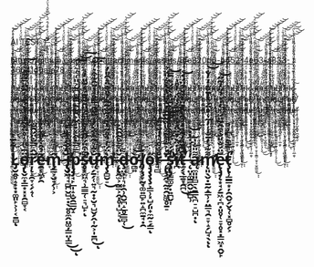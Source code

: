 AI TEST
1̶̨̢̛͇̭̥̲̗̥̤̠̰̲͚̮̙̟͚̪͔̰̮͇̹͚̥̩̝̳̦̥̺̜̥̲̰͇̮̭̯̟̟͕͚̥̪͈̰̿̔̈́̓̌̽́̂̈́̀̀̿̌̑́̔̈́̆̓̏̈̓̍̄̋̇̃̍̈͛̀̆̊̒̄̂̇͛̍̽̈́͛̅͗̒̓͘͘̕̕̚͝ͅ



https://github.com/user-attachments/assets/8fe820d0-b452-4e63-a833-36641d0afa78

r̷̡̡̡̛̟͕̼̘̮̤̠͖̫̪͈̼͎̘͔̩̤̱̹̱̞͎̼͇̹̮̥͎̫̠͇̰̼̄̔̈́̀́̉̽̈́̏̀͗̀̋̒͗̄̓̀͐̈͛̈̓̂͗̒̓̕͘͘͜͝ͅͅa̷͖̺̻͇̻͗̾̀̊̈́͜ͅB̸̡̨̧̧̧̼̹̺͉̦͓̮̟̖̥̲̞̻̼̹̈́̆̎̃̊̂͒̋̋̊̑̏̇̄́̋̍̅͂͊̓̊̀̏̏̌̈́̓͗̀̑̕̚͘͜͝͝͝ŗ̸̢̢͓̬͖̟̘̪͖̻̲̫̱̜̠̙̠͐̒̓͂̄̋̀͛͊͗̑̏̌̌̊̀̓͂͗̅̍̎̓̐̾̑̉̄͗̚͘͘̕͜͜͝ì̶̡̠̬̱̰̫͎̙̗̖̦͚̥̟̰̠̼̤͇̝̈̍̇̆͗͂̌͐̇̍̔͗͛̏͑͛̾͒͑̀͐̉̿̿͗̀͘͜͝͝͠͝͠ͅn̵̨̧̡̧̡̡͔̻͔͚̼͖͙̰͚̼̬͇̱̟̦̻̭̠̩͉̗͉̈͒̊̽͊̽͌̀́̈́͜͜͝c̴̢̝̮̲̖̳͎̲͔̗̦̪̜̔̈́͆͗͑̓͊̌̔̌͒̓̄̈́̎̌̒̀͗͌̎̏̍͐̀̀̈͘͠͝a̵̡̢̢̛̹͍̣̲͓͙̫̦̠̤̣̩̠͖̣͍̪̯̦̦̠̻̼̬̬̞̘̼̘͛̃̐͐͋̑́̈́̐͂̌̈̀̀̓̍̄̽̏̉̓̂́̈́̑̑͂̀̉̒́̇̈́͝͝͝ͅd̵͍̗̱̖̺͚̩͇̰̹͎͖͇̦̝̥͉͎͓̀̓͂̂͜ͅȩ̴̨̢̤͔̩̘̹̜̹̠͔̰̮̭̗̻̯̱̫͕̘̜̤̲̯̞̉̓̒̎̔̿̑̓͐̾̕͠ï̷̧̢̘̳̘̥̙̺͓͇̟̪͉͍̘̬̕r̷̡̡̡̛̟͕̼̘̮̤̠͖̫̪͈̼͎̘͔̩̤̱̹̱̞͎̼͇̹̮̥͎̫̠͇̰̼̄̔̈́̀́̉̽̈́̏̀͗̀̋̒͗̄̓̀͐̈͛̈̓̂͗̒̓̕͘͘͜͝ͅͅa̷͖̺̻͇̻͗̾̀̊̈́͜ͅB̸̡̨̧̧̧̼̹̺͉̦͓̮̟̖̥̲̞̻̼̹̈́̆̎̃̊̂͒̋̋̊̑̏̇̄́̋̍̅͂͊̓̊̀̏̏̌̈́̓͗̀̑̕̚͘͜͝͝͝ŗ̸̢̢͓̬͖̟̘̪͖̻̲̫̱̜̠̙̠͐̒̓͂̄̋̀͛͊͗̑̏̌̌̊̀̓͂͗̅̍̎̓̐̾̑̉̄͗̚͘͘̕͜͜͝ì̶̡̠̬̱̰̫͎̙̗̖̦͚̥̟̰̠̼̤͇̝̈̍̇̆͗͂̌͐̇̍̔͗͛̏͑͛̾͒͑̀͐̉̿̿͗̀͘͜͝͝͠͝͠ͅn̵̨̧̡̧̡̡͔̻͔͚̼͖͙̰͚̼̬͇̱̟̦̻̭̠̩͉̗͉̈͒̊̽͊̽͌̀́̈́͜͜͝c̴̢̝̮̲̖̳͎̲͔̗̦̪̜̔̈́͆͗͑̓͊̌̔̌͒̓̄̈́̎̌̒̀͗͌̎̏̍͐̀̀̈͘͠͝a̵̡̢̢̛̹͍̣̲͓͙̫̦̠̤̣̩̠͖̣͍̪̯̦̦̠̻̼̬̬̞̘̼̘͛̃̐͐͋̑́̈́̐͂̌̈̀̀̓̍̄̽̏̉̓̂́̈́̑̑͂̀̉̒́̇̈́͝͝͝ͅd̵͍̗̱̖̺͚̩͇̰̹͎͖͇̦̝̥͉͎͓̀̓͂̂͜ͅȩ̴̨̢̤͔̩̘̹̜̹̠͔̰̮̭̗̻̯̱̫͕̘̜̤̲̯̞̉̓̒̎̔̿̑̓͐̾̕͠ï̷̧̢̘̳̘̥̙̺͓͇̟̪͉͍̘̬̕r̷̡̡̡̛̟͕̼̘̮̤̠͖̫̪͈̼͎̘͔̩̤̱̹̱̞͎̼͇̹̮̥͎̫̠͇̰̼̄̔̈́̀́̉̽̈́̏̀͗̀̋̒͗̄̓̀͐̈͛̈̓̂͗̒̓̕͘͘͜͝ͅͅa̷͖̺̻͇̻͗̾̀̊̈́͜ͅB̸̡̨̧̧̧̼̹̺͉̦͓̮̟̖̥̲̞̻̼̹̈́̆̎̃̊̂͒̋̋̊̑̏̇̄́̋̍̅͂͊̓̊̀̏̏̌̈́̓͗̀̑̕̚͘͜͝͝͝ŗ̸̢̢͓̬͖̟̘̪͖̻̲̫̱̜̠̙̠͐̒̓͂̄̋̀͛͊͗̑̏̌̌̊̀̓͂͗̅̍̎̓̐̾̑̉̄͗̚͘͘̕͜͜͝ì̶̡̠̬̱̰̫͎̙̗̖̦͚̥̟̰̠̼̤͇̝̈̍̇̆͗͂̌͐̇̍̔͗͛̏͑͛̾͒͑̀͐̉̿̿͗̀͘͜͝͝͠͝͠ͅn̵̨̧̡̧̡̡͔̻͔͚̼͖͙̰͚̼̬͇̱̟̦̻̭̠̩͉̗͉̈͒̊̽͊̽͌̀́̈́͜͜͝c̴̢̝̮̲̖̳͎̲͔̗̦̪̜̔̈́͆͗͑̓͊̌̔̌͒̓̄̈́̎̌̒̀͗͌̎̏̍͐̀̀̈͘͠͝a̵̡̢̢̛̹͍̣̲͓͙̫̦̠̤̣̩̠͖̣͍̪̯̦̦̠̻̼̬̬̞̘̼̘͛̃̐͐͋̑́̈́̐͂̌̈̀̀̓̍̄̽̏̉̓̂́̈́̑̑͂̀̉̒́̇̈́͝͝͝ͅd̵͍̗̱̖̺͚̩͇̰̹͎͖͇̦̝̥͉͎͓̀̓͂̂͜ͅȩ̴̨̢̤͔̩̘̹̜̹̠͔̰̮̭̗̻̯̱̫͕̘̜̤̲̯̞̉̓̒̎̔̿̑̓͐̾̕͠ï̷̧̢̘̳̘̥̙̺͓͇̟̪͉͍̘̬̕r̷̡̡̡̛̟͕̼̘̮̤̠͖̫̪͈̼͎̘͔̩̤̱̹̱̞͎̼͇̹̮̥͎̫̠͇̰̼̄̔̈́̀́̉̽̈́̏̀͗̀̋̒͗̄̓̀͐̈͛̈̓̂͗̒̓̕͘͘͜͝ͅͅa̷͖̺̻͇̻͗̾̀̊̈́͜ͅB̸̡̨̧̧̧̼̹̺͉̦͓̮̟̖̥̲̞̻̼̹̈́̆̎̃̊̂͒̋̋̊̑̏̇̄́̋̍̅͂͊̓̊̀̏̏̌̈́̓͗̀̑̕̚͘͜͝͝͝ŗ̸̢̢͓̬͖̟̘̪͖̻̲̫̱̜̠̙̠͐̒̓͂̄̋̀͛͊͗̑̏̌̌̊̀̓͂͗̅̍̎̓̐̾̑̉̄͗̚͘͘̕͜͜͝ì̶̡̠̬̱̰̫͎̙̗̖̦͚̥̟̰̠̼̤͇̝̈̍̇̆͗͂̌͐̇̍̔͗͛̏͑͛̾͒͑̀͐̉̿̿͗̀͘͜͝͝͠͝͠ͅn̵̨̧̡̧̡̡͔̻͔͚̼͖͙̰͚̼̬͇̱̟̦̻̭̠̩͉̗͉̈͒̊̽͊̽͌̀́̈́͜͜͝c̴̢̝̮̲̖̳͎̲͔̗̦̪̜̔̈́͆͗͑̓͊̌̔̌͒̓̄̈́̎̌̒̀͗͌̎̏̍͐̀̀̈͘͠͝a̵̡̢̢̛̹͍̣̲͓͙̫̦̠̤̣̩̠͖̣͍̪̯̦̦̠̻̼̬̬̞̘̼̘͛̃̐͐͋̑́̈́̐͂̌̈̀̀̓̍̄̽̏̉̓̂́̈́̑̑͂̀̉̒́̇̈́͝͝͝ͅd̵͍̗̱̖̺͚̩͇̰̹͎͖͇̦̝̥͉͎͓̀̓͂̂͜ͅȩ̴̨̢̤͔̩̘̹̜̹̠͔̰̮̭̗̻̯̱̫͕̘̜̤̲̯̞̉̓̒̎̔̿̑̓͐̾̕͠ï̷̧̢̘̳̘̥̙̺͓͇̟̪͉͍̘̬̕r̷̡̡̡̛̟͕̼̘̮̤̠͖̫̪͈̼͎̘͔̩̤̱̹̱̞͎̼͇̹̮̥͎̫̠͇̰̼̄̔̈́̀́̉̽̈́̏̀͗̀̋̒͗̄̓̀͐̈͛̈̓̂͗̒̓̕͘͘͜͝ͅͅa̷͖̺̻͇̻͗̾̀̊̈́͜ͅB̸̡̨̧̧̧̼̹̺͉̦͓̮̟̖̥̲̞̻̼̹̈́̆̎̃̊̂͒̋̋̊̑̏̇̄́̋̍̅͂͊̓̊̀̏̏̌̈́̓͗̀̑̕̚͘͜͝͝͝ŗ̸̢̢͓̬͖̟̘̪͖̻̲̫̱̜̠̙̠͐̒̓͂̄̋̀͛͊͗̑̏̌̌̊̀̓͂͗̅̍̎̓̐̾̑̉̄͗̚͘͘̕͜͜͝ì̶̡̠̬̱̰̫͎̙̗̖̦͚̥̟̰̠̼̤͇̝̈̍̇̆͗͂̌͐̇̍̔͗͛̏͑͛̾͒͑̀͐̉̿̿͗̀͘͜͝͝͠͝͠ͅn̵̨̧̡̧̡̡͔̻͔͚̼͖͙̰͚̼̬͇̱̟̦̻̭̠̩͉̗͉̈͒̊̽͊̽͌̀́̈́͜͜͝c̴̢̝̮̲̖̳͎̲͔̗̦̪̜̔̈́͆͗͑̓͊̌̔̌͒̓̄̈́̎̌̒̀͗͌̎̏̍͐̀̀̈͘͠͝a̵̡̢̢̛̹͍̣̲͓͙̫̦̠̤̣̩̠͖̣͍̪̯̦̦̠̻̼̬̬̞̘̼̘͛̃̐͐͋̑́̈́̐͂̌̈̀̀̓̍̄̽̏̉̓̂́̈́̑̑͂̀̉̒́̇̈́͝͝͝ͅd̵͍̗̱̖̺͚̩͇̰̹͎͖͇̦̝̥͉͎͓̀̓͂̂͜ͅȩ̴̨̢̤͔̩̘̹̜̹̠͔̰̮̭̗̻̯̱̫͕̘̜̤̲̯̞̉̓̒̎̔̿̑̓͐̾̕͠ï̷̧̢̘̳̘̥̙̺͓͇̟̪͉͍̘̬̕r̷̡̡̡̛̟͕̼̘̮̤̠͖̫̪͈̼͎̘͔̩̤̱̹̱̞͎̼͇̹̮̥͎̫̠͇̰̼̄̔̈́̀́̉̽̈́̏̀͗̀̋̒͗̄̓̀͐̈͛̈̓̂͗̒̓̕͘͘͜͝ͅͅa̷͖̺̻͇̻͗̾̀̊̈́͜ͅB̸̡̨̧̧̧̼̹̺͉̦͓̮̟̖̥̲̞̻̼̹̈́̆̎̃̊̂͒̋̋̊̑̏̇̄́̋̍̅͂͊̓̊̀̏̏̌̈́̓͗̀̑̕̚͘͜͝͝͝ŗ̸̢̢͓̬͖̟̘̪͖̻̲̫̱̜̠̙̠͐̒̓͂̄̋̀͛͊͗̑̏̌̌̊̀̓͂͗̅̍̎̓̐̾̑̉̄͗̚͘͘̕͜͜͝ì̶̡̠̬̱̰̫͎̙̗̖̦͚̥̟̰̠̼̤͇̝̈̍̇̆͗͂̌͐̇̍̔͗͛̏͑͛̾͒͑̀͐̉̿̿͗̀͘͜͝͝͠͝͠ͅn̵̨̧̡̧̡̡͔̻͔͚̼͖͙̰͚̼̬͇̱̟̦̻̭̠̩͉̗͉̈͒̊̽͊̽͌̀́̈́͜͜͝c̴̢̝̮̲̖̳͎̲͔̗̦̪̜̔̈́͆͗͑̓͊̌̔̌͒̓̄̈́̎̌̒̀͗͌̎̏̍͐̀̀̈͘͠͝a̵̡̢̢̛̹͍̣̲͓͙̫̦̠̤̣̩̠͖̣͍̪̯̦̦̠̻̼̬̬̞̘̼̘͛̃̐͐͋̑́̈́̐͂̌̈̀̀̓̍̄̽̏̉̓̂́̈́̑̑͂̀̉̒́̇̈́͝͝͝ͅd̵͍̗̱̖̺͚̩͇̰̹͎͖͇̦̝̥͉͎͓̀̓͂̂͜ͅȩ̴̨̢̤͔̩̘̹̜̹̠͔̰̮̭̗̻̯̱̫͕̘̜̤̲̯̞̉̓̒̎̔̿̑̓͐̾̕͠ï̷̧̢̘̳̘̥̙̺͓͇̟̪͉͍̘̬̕r̷̡̡̡̛̟͕̼̘̮̤̠͖̫̪͈̼͎̘͔̩̤̱̹̱̞͎̼͇̹̮̥͎̫̠͇̰̼̄̔̈́̀́̉̽̈́̏̀͗̀̋̒͗̄̓̀͐̈͛̈̓̂͗̒̓̕͘͘͜͝ͅͅa̷͖̺̻͇̻͗̾̀̊̈́͜ͅB̸̡̨̧̧̧̼̹̺͉̦͓̮̟̖̥̲̞̻̼̹̈́̆̎̃̊̂͒̋̋̊̑̏̇̄́̋̍̅͂͊̓̊̀̏̏̌̈́̓͗̀̑̕̚͘͜͝͝͝ŗ̸̢̢͓̬͖̟̘̪͖̻̲̫̱̜̠̙̠͐̒̓͂̄̋̀͛͊͗̑̏̌̌̊̀̓͂͗̅̍̎̓̐̾̑̉̄͗̚͘͘̕͜͜͝ì̶̡̠̬̱̰̫͎̙̗̖̦͚̥̟̰̠̼̤͇̝̈̍̇̆͗͂̌͐̇̍̔͗͛̏͑͛̾͒͑̀͐̉̿̿͗̀͘͜͝͝͠͝͠ͅn̵̨̧̡̧̡̡͔̻͔͚̼͖͙̰͚̼̬͇̱̟̦̻̭̠̩͉̗͉̈͒̊̽͊̽͌̀́̈́͜͜͝c̴̢̝̮̲̖̳͎̲͔̗̦̪̜̔̈́͆͗͑̓͊̌̔̌͒̓̄̈́̎̌̒̀͗͌̎̏̍͐̀̀̈͘͠͝a̵̡̢̢̛̹͍̣̲͓͙̫̦̠̤̣̩̠͖̣͍̪̯̦̦̠̻̼̬̬̞̘̼̘͛̃̐͐͋̑́̈́̐͂̌̈̀̀̓̍̄̽̏̉̓̂́̈́̑̑͂̀̉̒́̇̈́͝͝͝ͅd̵͍̗̱̖̺͚̩͇̰̹͎͖͇̦̝̥͉͎͓̀̓͂̂͜ͅȩ̴̨̢̤͔̩̘̹̜̹̠͔̰̮̭̗̻̯̱̫͕̘̜̤̲̯̞̉̓̒̎̔̿̑̓͐̾̕͠ï̷̧̢̘̳̘̥̙̺͓͇̟̪͉͍̘̬̕r̷̡̡̡̛̟͕̼̘̮̤̠͖̫̪͈̼͎̘͔̩̤̱̹̱̞͎̼͇̹̮̥͎̫̠͇̰̼̄̔̈́̀́̉̽̈́̏̀͗̀̋̒͗̄̓̀͐̈͛̈̓̂͗̒̓̕͘͘͜͝ͅͅa̷͖̺̻͇̻͗̾̀̊̈́͜ͅB̸̡̨̧̧̧̼̹̺͉̦͓̮̟̖̥̲̞̻̼̹̈́̆̎̃̊̂͒̋̋̊̑̏̇̄́̋̍̅͂͊̓̊̀̏̏̌̈́̓͗̀̑̕̚͘͜͝͝͝ŗ̸̢̢͓̬͖̟̘̪͖̻̲̫̱̜̠̙̠͐̒̓͂̄̋̀͛͊͗̑̏̌̌̊̀̓͂͗̅̍̎̓̐̾̑̉̄͗̚͘͘̕͜͜͝ì̶̡̠̬̱̰̫͎̙̗̖̦͚̥̟̰̠̼̤͇̝̈̍̇̆͗͂̌͐̇̍̔͗͛̏͑͛̾͒͑̀͐̉̿̿͗̀͘͜͝͝͠͝͠ͅn̵̨̧̡̧̡̡͔̻͔͚̼͖͙̰͚̼̬͇̱̟̦̻̭̠̩͉̗͉̈͒̊̽͊̽͌̀́̈́͜͜͝c̴̢̝̮̲̖̳͎̲͔̗̦̪̜̔̈́͆͗͑̓͊̌̔̌͒̓̄̈́̎̌̒̀͗͌̎̏̍͐̀̀̈͘͠͝a̵̡̢̢̛̹͍̣̲͓͙̫̦̠̤̣̩̠͖̣͍̪̯̦̦̠̻̼̬̬̞̘̼̘͛̃̐͐͋̑́̈́̐͂̌̈̀̀̓̍̄̽̏̉̓̂́̈́̑̑͂̀̉̒́̇̈́͝͝͝ͅd̵͍̗̱̖̺͚̩͇̰̹͎͖͇̦̝̥͉͎͓̀̓͂̂͜ͅȩ̴̨̢̤͔̩̘̹̜̹̠͔̰̮̭̗̻̯̱̫͕̘̜̤̲̯̞̉̓̒̎̔̿̑̓͐̾̕͠ï̷̧̢̘̳̘̥̙̺͓͇̟̪͉͍̘̬̕r̷̡̡̡̛̟͕̼̘̮̤̠͖̫̪͈̼͎̘͔̩̤̱̹̱̞͎̼͇̹̮̥͎̫̠͇̰̼̄̔̈́̀́̉̽̈́̏̀͗̀̋̒͗̄̓̀͐̈͛̈̓̂͗̒̓̕͘͘͜͝ͅͅa̷͖̺̻͇̻͗̾̀̊̈́͜ͅB̸̡̨̧̧̧̼̹̺͉̦͓̮̟̖̥̲̞̻̼̹̈́̆̎̃̊̂͒̋̋̊̑̏̇̄́̋̍̅͂͊̓̊̀̏̏̌̈́̓͗̀̑̕̚͘͜͝͝͝ŗ̸̢̢͓̬͖̟̘̪͖̻̲̫̱̜̠̙̠͐̒̓͂̄̋̀͛͊͗̑̏̌̌̊̀̓͂͗̅̍̎̓̐̾̑̉̄͗̚͘͘̕͜͜͝ì̶̡̠̬̱̰̫͎̙̗̖̦͚̥̟̰̠̼̤͇̝̈̍̇̆͗͂̌͐̇̍̔͗͛̏͑͛̾͒͑̀͐̉̿̿͗̀͘͜͝͝͠͝͠ͅn̵̨̧̡̧̡̡͔̻͔͚̼͖͙̰͚̼̬͇̱̟̦̻̭̠̩͉̗͉̈͒̊̽͊̽͌̀́̈́͜͜͝c̴̢̝̮̲̖̳͎̲͔̗̦̪̜̔̈́͆͗͑̓͊̌̔̌͒̓̄̈́̎̌̒̀͗͌̎̏̍͐̀̀̈͘͠͝a̵̡̢̢̛̹͍̣̲͓͙̫̦̠̤̣̩̠͖̣͍̪̯̦̦̠̻̼̬̬̞̘̼̘͛̃̐͐͋̑́̈́̐͂̌̈̀̀̓̍̄̽̏̉̓̂́̈́̑̑͂̀̉̒́̇̈́͝͝͝ͅd̵͍̗̱̖̺͚̩͇̰̹͎͖͇̦̝̥͉͎͓̀̓͂̂͜ͅȩ̴̨̢̤͔̩̘̹̜̹̠͔̰̮̭̗̻̯̱̫͕̘̜̤̲̯̞̉̓̒̎̔̿̑̓͐̾̕͠ï̷̧̢̘̳̘̥̙̺͓͇̟̪͉͍̘̬̕r̷̡̡̡̛̟͕̼̘̮̤̠͖̫̪͈̼͎̘͔̩̤̱̹̱̞͎̼͇̹̮̥͎̫̠͇̰̼̄̔̈́̀́̉̽̈́̏̀͗̀̋̒͗̄̓̀͐̈͛̈̓̂͗̒̓̕͘͘͜͝ͅͅa̷͖̺̻͇̻͗̾̀̊̈́͜ͅB̸̡̨̧̧̧̼̹̺͉̦͓̮̟̖̥̲̞̻̼̹̈́̆̎̃̊̂͒̋̋̊̑̏̇̄́̋̍̅͂͊̓̊̀̏̏̌̈́̓͗̀̑̕̚͘͜͝͝͝ŗ̸̢̢͓̬͖̟̘̪͖̻̲̫̱̜̠̙̠͐̒̓͂̄̋̀͛͊͗̑̏̌̌̊̀̓͂͗̅̍̎̓̐̾̑̉̄͗̚͘͘̕͜͜͝ì̶̡̠̬̱̰̫͎̙̗̖̦͚̥̟̰̠̼̤͇̝̈̍̇̆͗͂̌͐̇̍̔͗͛̏͑͛̾͒͑̀͐̉̿̿͗̀͘͜͝͝͠͝͠ͅn̵̨̧̡̧̡̡͔̻͔͚̼͖͙̰͚̼̬͇̱̟̦̻̭̠̩͉̗͉̈͒̊̽͊̽͌̀́̈́͜͜͝c̴̢̝̮̲̖̳͎̲͔̗̦̪̜̔̈́͆͗͑̓͊̌̔̌͒̓̄̈́̎̌̒̀͗͌̎̏̍͐̀̀̈͘͠͝a̵̡̢̢̛̹͍̣̲͓͙̫̦̠̤̣̩̠͖̣͍̪̯̦̦̠̻̼̬̬̞̘̼̘͛̃̐͐͋̑́̈́̐͂̌̈̀̀̓̍̄̽̏̉̓̂́̈́̑̑͂̀̉̒́̇̈́͝͝͝ͅd̵͍̗̱̖̺͚̩͇̰̹͎͖͇̦̝̥͉͎͓̀̓͂̂͜ͅȩ̴̨̢̤͔̩̘̹̜̹̠͔̰̮̭̗̻̯̱̫͕̘̜̤̲̯̞̉̓̒̎̔̿̑̓͐̾̕͠ï̷̧̢̘̳̘̥̙̺͓͇̟̪͉͍̘̬̕r̷̡̡̡̛̟͕̼̘̮̤̠͖̫̪͈̼͎̘͔̩̤̱̹̱̞͎̼͇̹̮̥͎̫̠͇̰̼̄̔̈́̀́̉̽̈́̏̀͗̀̋̒͗̄̓̀͐̈͛̈̓̂͗̒̓̕͘͘͜͝ͅͅa̷͖̺̻͇̻͗̾̀̊̈́͜ͅB̸̡̨̧̧̧̼̹̺͉̦͓̮̟̖̥̲̞̻̼̹̈́̆̎̃̊̂͒̋̋̊̑̏̇̄́̋̍̅͂͊̓̊̀̏̏̌̈́̓͗̀̑̕̚͘͜͝͝͝ŗ̸̢̢͓̬͖̟̘̪͖̻̲̫̱̜̠̙̠͐̒̓͂̄̋̀͛͊͗̑̏̌̌̊̀̓͂͗̅̍̎̓̐̾̑̉̄͗̚͘͘̕͜͜͝ì̶̡̠̬̱̰̫͎̙̗̖̦͚̥̟̰̠̼̤͇̝̈̍̇̆͗͂̌͐̇̍̔͗͛̏͑͛̾͒͑̀͐̉̿̿͗̀͘͜͝͝͠͝͠ͅn̵̨̧̡̧̡̡͔̻͔͚̼͖͙̰͚̼̬͇̱̟̦̻̭̠̩͉̗͉̈͒̊̽͊̽͌̀́̈́͜͜͝c̴̢̝̮̲̖̳͎̲͔̗̦̪̜̔̈́͆͗͑̓͊̌̔̌͒̓̄̈́̎̌̒̀͗͌̎̏̍͐̀̀̈͘͠͝a̵̡̢̢̛̹͍̣̲͓͙̫̦̠̤̣̩̠͖̣͍̪̯̦̦̠̻̼̬̬̞̘̼̘͛̃̐͐͋̑́̈́̐͂̌̈̀̀̓̍̄̽̏̉̓̂́̈́̑̑͂̀̉̒́̇̈́͝͝͝ͅd̵͍̗̱̖̺͚̩͇̰̹͎͖͇̦̝̥͉͎͓̀̓͂̂͜ͅȩ̴̨̢̤͔̩̘̹̜̹̠͔̰̮̭̗̻̯̱̫͕̘̜̤̲̯̞̉̓̒̎̔̿̑̓͐̾̕͠ï̷̧̢̘̳̘̥̙̺͓͇̟̪͉͍̘̬̕r̷̡̡̡̛̟͕̼̘̮̤̠͖̫̪͈̼͎̘͔̩̤̱̹̱̞͎̼͇̹̮̥͎̫̠͇̰̼̄̔̈́̀́̉̽̈́̏̀͗̀̋̒͗̄̓̀͐̈͛̈̓̂͗̒̓̕͘͘͜͝ͅͅa̷͖̺̻͇̻͗̾̀̊̈́͜ͅB̸̡̨̧̧̧̼̹̺͉̦͓̮̟̖̥̲̞̻̼̹̈́̆̎̃̊̂͒̋̋̊̑̏̇̄́̋̍̅͂͊̓̊̀̏̏̌̈́̓͗̀̑̕̚͘͜͝͝͝ŗ̸̢̢͓̬͖̟̘̪͖̻̲̫̱̜̠̙̠͐̒̓͂̄̋̀͛͊͗̑̏̌̌̊̀̓͂͗̅̍̎̓̐̾̑̉̄͗̚͘͘̕͜͜͝ì̶̡̠̬̱̰̫͎̙̗̖̦͚̥̟̰̠̼̤͇̝̈̍̇̆͗͂̌͐̇̍̔͗͛̏͑͛̾͒͑̀͐̉̿̿͗̀͘͜͝͝͠͝͠ͅn̵̨̧̡̧̡̡͔̻͔͚̼͖͙̰͚̼̬͇̱̟̦̻̭̠̩͉̗͉̈͒̊̽͊̽͌̀́̈́͜͜͝c̴̢̝̮̲̖̳͎̲͔̗̦̪̜̔̈́͆͗͑̓͊̌̔̌͒̓̄̈́̎̌̒̀͗͌̎̏̍͐̀̀̈͘͠͝a̵̡̢̢̛̹͍̣̲͓͙̫̦̠̤̣̩̠͖̣͍̪̯̦̦̠̻̼̬̬̞̘̼̘͛̃̐͐͋̑́̈́̐͂̌̈̀̀̓̍̄̽̏̉̓̂́̈́̑̑͂̀̉̒́̇̈́͝͝͝ͅd̵͍̗̱̖̺͚̩͇̰̹͎͖͇̦̝̥͉͎͓̀̓͂̂͜ͅȩ̴̨̢̤͔̩̘̹̜̹̠͔̰̮̭̗̻̯̱̫͕̘̜̤̲̯̞̉̓̒̎̔̿̑̓͐̾̕͠ï̷̧̢̘̳̘̥̙̺͓͇̟̪͉͍̘̬̕r̷̡̡̡̛̟͕̼̘̮̤̠͖̫̪͈̼͎̘͔̩̤̱̹̱̞͎̼͇̹̮̥͎̫̠͇̰̼̄̔̈́̀́̉̽̈́̏̀͗̀̋̒͗̄̓̀͐̈͛̈̓̂͗̒̓̕͘͘͜͝ͅͅa̷͖̺̻͇̻͗̾̀̊̈́͜ͅB̸̡̨̧̧̧̼̹̺͉̦͓̮̟̖̥̲̞̻̼̹̈́̆̎̃̊̂͒̋̋̊̑̏̇̄́̋̍̅͂͊̓̊̀̏̏̌̈́̓͗̀̑̕̚͘͜͝͝͝ŗ̸̢̢͓̬͖̟̘̪͖̻̲̫̱̜̠̙̠͐̒̓͂̄̋̀͛͊͗̑̏̌̌̊̀̓͂͗̅̍̎̓̐̾̑̉̄͗̚͘͘̕͜͜͝ì̶̡̠̬̱̰̫͎̙̗̖̦͚̥̟̰̠̼̤͇̝̈̍̇̆͗͂̌͐̇̍̔͗͛̏͑͛̾͒͑̀͐̉̿̿͗̀͘͜͝͝͠͝͠ͅn̵̨̧̡̧̡̡͔̻͔͚̼͖͙̰͚̼̬͇̱̟̦̻̭̠̩͉̗͉̈͒̊̽͊̽͌̀́̈́͜͜͝c̴̢̝̮̲̖̳͎̲͔̗̦̪̜̔̈́͆͗͑̓͊̌̔̌͒̓̄̈́̎̌̒̀͗͌̎̏̍͐̀̀̈͘͠͝a̵̡̢̢̛̹͍̣̲͓͙̫̦̠̤̣̩̠͖̣͍̪̯̦̦̠̻̼̬̬̞̘̼̘͛̃̐͐͋̑́̈́̐͂̌̈̀̀̓̍̄̽̏̉̓̂́̈́̑̑͂̀̉̒́̇̈́͝͝͝ͅd̵͍̗̱̖̺͚̩͇̰̹͎͖͇̦̝̥͉͎͓̀̓͂̂͜ͅȩ̴̨̢̤͔̩̘̹̜̹̠͔̰̮̭̗̻̯̱̫͕̘̜̤̲̯̞̉̓̒̎̔̿̑̓͐̾̕͠ï̷̧̢̘̳̘̥̙̺͓͇̟̪͉͍̘̬̕r̷̡̡̡̛̟͕̼̘̮̤̠͖̫̪͈̼͎̘͔̩̤̱̹̱̞͎̼͇̹̮̥͎̫̠͇̰̼̄̔̈́̀́̉̽̈́̏̀͗̀̋̒͗̄̓̀͐̈͛̈̓̂͗̒̓̕͘͘͜͝ͅͅa̷͖̺̻͇̻͗̾̀̊̈́͜ͅB̸̡̨̧̧̧̼̹̺͉̦͓̮̟̖̥̲̞̻̼̹̈́̆̎̃̊̂͒̋̋̊̑̏̇̄́̋̍̅͂͊̓̊̀̏̏̌̈́̓͗̀̑̕̚͘͜͝͝͝ŗ̸̢̢͓̬͖̟̘̪͖̻̲̫̱̜̠̙̠͐̒̓͂̄̋̀͛͊͗̑̏̌̌̊̀̓͂͗̅̍̎̓̐̾̑̉̄͗̚͘͘̕͜͜͝ì̶̡̠̬̱̰̫͎̙̗̖̦͚̥̟̰̠̼̤͇̝̈̍̇̆͗͂̌͐̇̍̔͗͛̏͑͛̾͒͑̀͐̉̿̿͗̀͘͜͝͝͠͝͠ͅn̵̨̧̡̧̡̡͔̻͔͚̼͖͙̰͚̼̬͇̱̟̦̻̭̠̩͉̗͉̈͒̊̽͊̽͌̀́̈́͜͜͝c̴̢̝̮̲̖̳͎̲͔̗̦̪̜̔̈́͆͗͑̓͊̌̔̌͒̓̄̈́̎̌̒̀͗͌̎̏̍͐̀̀̈͘͠͝a̵̡̢̢̛̹͍̣̲͓͙̫̦̠̤̣̩̠͖̣͍̪̯̦̦̠̻̼̬̬̞̘̼̘͛̃̐͐͋̑́̈́̐͂̌̈̀̀̓̍̄̽̏̉̓̂́̈́̑̑͂̀̉̒́̇̈́͝͝͝ͅd̵͍̗̱̖̺͚̩͇̰̹͎͖͇̦̝̥͉͎͓̀̓͂̂͜ͅȩ̴̨̢̤͔̩̘̹̜̹̠͔̰̮̭̗̻̯̱̫͕̘̜̤̲̯̞̉̓̒̎̔̿̑̓͐̾̕͠ï̷̧̢̘̳̘̥̙̺͓͇̟̪͉͍̘̬̕r̷̡̡̡̛̟͕̼̘̮̤̠͖̫̪͈̼͎̘͔̩̤̱̹̱̞͎̼͇̹̮̥͎̫̠͇̰̼̄̔̈́̀́̉̽̈́̏̀͗̀̋̒͗̄̓̀͐̈͛̈̓̂͗̒̓̕͘͘͜͝ͅͅa̷͖̺̻͇̻͗̾̀̊̈́͜ͅB̸̡̨̧̧̧̼̹̺͉̦͓̮̟̖̥̲̞̻̼̹̈́̆̎̃̊̂͒̋̋̊̑̏̇̄́̋̍̅͂͊̓̊̀̏̏̌̈́̓͗̀̑̕̚͘͜͝͝͝ŗ̸̢̢͓̬͖̟̘̪͖̻̲̫̱̜̠̙̠͐̒̓͂̄̋̀͛͊͗̑̏̌̌̊̀̓͂͗̅̍̎̓̐̾̑̉̄͗̚͘͘̕͜͜͝ì̶̡̠̬̱̰̫͎̙̗̖̦͚̥̟̰̠̼̤͇̝̈̍̇̆͗͂̌͐̇̍̔͗͛̏͑͛̾͒͑̀͐̉̿̿͗̀͘͜͝͝͠͝͠ͅn̵̨̧̡̧̡̡͔̻͔͚̼͖͙̰͚̼̬͇̱̟̦̻̭̠̩͉̗͉̈͒̊̽͊̽͌̀́̈́͜͜͝c̴̢̝̮̲̖̳͎̲͔̗̦̪̜̔̈́͆͗͑̓͊̌̔̌͒̓̄̈́̎̌̒̀͗͌̎̏̍͐̀̀̈͘͠͝a̵̡̢̢̛̹͍̣̲͓͙̫̦̠̤̣̩̠͖̣͍̪̯̦̦̠̻̼̬̬̞̘̼̘͛̃̐͐͋̑́̈́̐͂̌̈̀̀̓̍̄̽̏̉̓̂́̈́̑̑͂̀̉̒́̇̈́͝͝͝ͅd̵͍̗̱̖̺͚̩͇̰̹͎͖͇̦̝̥͉͎͓̀̓͂̂͜ͅȩ̴̨̢̤͔̩̘̹̜̹̠͔̰̮̭̗̻̯̱̫͕̘̜̤̲̯̞̉̓̒̎̔̿̑̓͐̾̕͠ï̷̧̢̘̳̘̥̙̺͓͇̟̪͉͍̘̬̕r̷̡̡̡̛̟͕̼̘̮̤̠͖̫̪͈̼͎̘͔̩̤̱̹̱̞͎̼͇̹̮̥͎̫̠͇̰̼̄̔̈́̀́̉̽̈́̏̀͗̀̋̒͗̄̓̀͐̈͛̈̓̂͗̒̓̕͘͘͜͝ͅͅa̷͖̺̻͇̻͗̾̀̊̈́͜ͅB̸̡̨̧̧̧̼̹̺͉̦͓̮̟̖̥̲̞̻̼̹̈́̆̎̃̊̂͒̋̋̊̑̏̇̄́̋̍̅͂͊̓̊̀̏̏̌̈́̓͗̀̑̕̚͘͜͝͝͝ŗ̸̢̢͓̬͖̟̘̪͖̻̲̫̱̜̠̙̠͐̒̓͂̄̋̀͛͊͗̑̏̌̌̊̀̓͂͗̅̍̎̓̐̾̑̉̄͗̚͘͘̕͜͜͝ì̶̡̠̬̱̰̫͎̙̗̖̦͚̥̟̰̠̼̤͇̝̈̍̇̆͗͂̌͐̇̍̔͗͛̏͑͛̾͒͑̀͐̉̿̿͗̀͘͜͝͝͠͝͠ͅn̵̨̧̡̧̡̡͔̻͔͚̼͖͙̰͚̼̬͇̱̟̦̻̭̠̩͉̗͉̈͒̊̽͊̽͌̀́̈́͜͜͝c̴̢̝̮̲̖̳͎̲͔̗̦̪̜̔̈́͆͗͑̓͊̌̔̌͒̓̄̈́̎̌̒̀͗͌̎̏̍͐̀̀̈͘͠͝a̵̡̢̢̛̹͍̣̲͓͙̫̦̠̤̣̩̠͖̣͍̪̯̦̦̠̻̼̬̬̞̘̼̘͛̃̐͐͋̑́̈́̐͂̌̈̀̀̓̍̄̽̏̉̓̂́̈́̑̑͂̀̉̒́̇̈́͝͝͝ͅd̵͍̗̱̖̺͚̩͇̰̹͎͖͇̦̝̥͉͎͓̀̓͂̂͜ͅȩ̴̨̢̤͔̩̘̹̜̹̠͔̰̮̭̗̻̯̱̫͕̘̜̤̲̯̞̉̓̒̎̔̿̑̓͐̾̕͠ï̷̧̢̘̳̘̥̙̺͓͇̟̪͉͍̘̬̕r̷̡̡̡̛̟͕̼̘̮̤̠͖̫̪͈̼͎̘͔̩̤̱̹̱̞͎̼͇̹̮̥͎̫̠͇̰̼̄̔̈́̀́̉̽̈́̏̀͗̀̋̒͗̄̓̀͐̈͛̈̓̂͗̒̓̕͘͘͜͝ͅͅa̷͖̺̻͇̻͗̾̀̊̈́͜ͅB̸̡̨̧̧̧̼̹̺͉̦͓̮̟̖̥̲̞̻̼̹̈́̆̎̃̊̂͒̋̋̊̑̏̇̄́̋̍̅͂͊̓̊̀̏̏̌̈́̓͗̀̑̕̚͘͜͝͝͝ŗ̸̢̢͓̬͖̟̘̪͖̻̲̫̱̜̠̙̠͐̒̓͂̄̋̀͛͊͗̑̏̌̌̊̀̓͂͗̅̍̎̓̐̾̑̉̄͗̚͘͘̕͜͜͝ì̶̡̠̬̱̰̫͎̙̗̖̦͚̥̟̰̠̼̤͇̝̈̍̇̆͗͂̌͐̇̍̔͗͛̏͑͛̾͒͑̀͐̉̿̿͗̀͘͜͝͝͠͝͠ͅn̵̨̧̡̧̡̡͔̻͔͚̼͖͙̰͚̼̬͇̱̟̦̻̭̠̩͉̗͉̈͒̊̽͊̽͌̀́̈́͜͜͝c̴̢̝̮̲̖̳͎̲͔̗̦̪̜̔̈́͆͗͑̓͊̌̔̌͒̓̄̈́̎̌̒̀͗͌̎̏̍͐̀̀̈͘͠͝a̵̡̢̢̛̹͍̣̲͓͙̫̦̠̤̣̩̠͖̣͍̪̯̦̦̠̻̼̬̬̞̘̼̘͛̃̐͐͋̑́̈́̐͂̌̈̀̀̓̍̄̽̏̉̓̂́̈́̑̑͂̀̉̒́̇̈́͝͝͝ͅd̵͍̗̱̖̺͚̩͇̰̹͎͖͇̦̝̥͉͎͓̀̓͂̂͜ͅȩ̴̨̢̤͔̩̘̹̜̹̠͔̰̮̭̗̻̯̱̫͕̘̜̤̲̯̞̉̓̒̎̔̿̑̓͐̾̕͠ï̷̧̢̘̳̘̥̙̺͓͇̟̪͉͍̘̬̕r̷̡̡̡̛̟͕̼̘̮̤̠͖̫̪͈̼͎̘͔̩̤̱̹̱̞͎̼͇̹̮̥͎̫̠͇̰̼̄̔̈́̀́̉̽̈́̏̀͗̀̋̒͗̄̓̀͐̈͛̈̓̂͗̒̓̕͘͘͜͝ͅͅa̷͖̺̻͇̻͗̾̀̊̈́͜ͅB̸̡̨̧̧̧̼̹̺͉̦͓̮̟̖̥̲̞̻̼̹̈́̆̎̃̊̂͒̋̋̊̑̏̇̄́̋̍̅͂͊̓̊̀̏̏̌̈́̓͗̀̑̕̚͘͜͝͝͝ŗ̸̢̢͓̬͖̟̘̪͖̻̲̫̱̜̠̙̠͐̒̓͂̄̋̀͛͊͗̑̏̌̌̊̀̓͂͗̅̍̎̓̐̾̑̉̄͗̚͘͘̕͜͜͝ì̶̡̠̬̱̰̫͎̙̗̖̦͚̥̟̰̠̼̤͇̝̈̍̇̆͗͂̌͐̇̍̔͗͛̏͑͛̾͒͑̀͐̉̿̿͗̀͘͜͝͝͠͝͠ͅn̵̨̧̡̧̡̡͔̻͔͚̼͖͙̰͚̼̬͇̱̟̦̻̭̠̩͉̗͉̈͒̊̽͊̽͌̀́̈́͜͜͝c̴̢̝̮̲̖̳͎̲͔̗̦̪̜̔̈́͆͗͑̓͊̌̔̌͒̓̄̈́̎̌̒̀͗͌̎̏̍͐̀̀̈͘͠͝a̵̡̢̢̛̹͍̣̲͓͙̫̦̠̤̣̩̠͖̣͍̪̯̦̦̠̻̼̬̬̞̘̼̘͛̃̐͐͋̑́̈́̐͂̌̈̀̀̓̍̄̽̏̉̓̂́̈́̑̑͂̀̉̒́̇̈́͝͝͝ͅd̵͍̗̱̖̺͚̩͇̰̹͎͖͇̦̝̥͉͎͓̀̓͂̂͜ͅȩ̴̨̢̤͔̩̘̹̜̹̠͔̰̮̭̗̻̯̱̫͕̘̜̤̲̯̞̉̓̒̎̔̿̑̓͐̾̕͠ï̷̧̢̘̳̘̥̙̺͓͇̟̪͉͍̘̬̕r̷̡̡̡̛̟͕̼̘̮̤̠͖̫̪͈̼͎̘͔̩̤̱̹̱̞͎̼͇̹̮̥͎̫̠͇̰̼̄̔̈́̀́̉̽̈́̏̀͗̀̋̒͗̄̓̀͐̈͛̈̓̂͗̒̓̕͘͘͜͝ͅͅa̷͖̺̻͇̻͗̾̀̊̈́͜ͅB̸̡̨̧̧̧̼̹̺͉̦͓̮̟̖̥̲̞̻̼̹̈́̆̎̃̊̂͒̋̋̊̑̏̇̄́̋̍̅͂͊̓̊̀̏̏̌̈́̓͗̀̑̕̚͘͜͝͝͝ŗ̸̢̢͓̬͖̟̘̪͖̻̲̫̱̜̠̙̠͐̒̓͂̄̋̀͛͊͗̑̏̌̌̊̀̓͂͗̅̍̎̓̐̾̑̉̄͗̚͘͘̕͜͜͝ì̶̡̠̬̱̰̫͎̙̗̖̦͚̥̟̰̠̼̤͇̝̈̍̇̆͗͂̌͐̇̍̔͗͛̏͑͛̾͒͑̀͐̉̿̿͗̀͘͜͝͝͠͝͠ͅn̵̨̧̡̧̡̡͔̻͔͚̼͖͙̰͚̼̬͇̱̟̦̻̭̠̩͉̗͉̈͒̊̽͊̽͌̀́̈́͜͜͝c̴̢̝̮̲̖̳͎̲͔̗̦̪̜̔̈́͆͗͑̓͊̌̔̌͒̓̄̈́̎̌̒̀͗͌̎̏̍͐̀̀̈͘͠͝a̵̡̢̢̛̹͍̣̲͓͙̫̦̠̤̣̩̠͖̣͍̪̯̦̦̠̻̼̬̬̞̘̼̘͛̃̐͐͋̑́̈́̐͂̌̈̀̀̓̍̄̽̏̉̓̂́̈́̑̑͂̀̉̒́̇̈́͝͝͝ͅd̵͍̗̱̖̺͚̩͇̰̹͎͖͇̦̝̥͉͎͓̀̓͂̂͜ͅȩ̴̨̢̤͔̩̘̹̜̹̠͔̰̮̭̗̻̯̱̫͕̘̜̤̲̯̞̉̓̒̎̔̿̑̓͐̾̕͠ï̷̧̢̘̳̘̥̙̺͓͇̟̪͉͍̘̬̕r̷̡̡̡̛̟͕̼̘̮̤̠͖̫̪͈̼͎̘͔̩̤̱̹̱̞͎̼͇̹̮̥͎̫̠͇̰̼̄̔̈́̀́̉̽̈́̏̀͗̀̋̒͗̄̓̀͐̈͛̈̓̂͗̒̓̕͘͘͜͝ͅͅa̷͖̺̻͇̻͗̾̀̊̈́͜ͅB̸̡̨̧̧̧̼̹̺͉̦͓̮̟̖̥̲̞̻̼̹̈́̆̎̃̊̂͒̋̋̊̑̏̇̄́̋̍̅͂͊̓̊̀̏̏̌̈́̓͗̀̑̕̚͘͜͝͝͝ŗ̸̢̢͓̬͖̟̘̪͖̻̲̫̱̜̠̙̠͐̒̓͂̄̋̀͛͊͗̑̏̌̌̊̀̓͂͗̅̍̎̓̐̾̑̉̄͗̚͘͘̕͜͜͝ì̶̡̠̬̱̰̫͎̙̗̖̦͚̥̟̰̠̼̤͇̝̈̍̇̆͗͂̌͐̇̍̔͗͛̏͑͛̾͒͑̀͐̉̿̿͗̀͘͜͝͝͠͝͠ͅn̵̨̧̡̧̡̡͔̻͔͚̼͖͙̰͚̼̬͇̱̟̦̻̭̠̩͉̗͉̈͒̊̽͊̽͌̀́̈́͜͜͝c̴̢̝̮̲̖̳͎̲͔̗̦̪̜̔̈́͆͗͑̓͊̌̔̌͒̓̄̈́̎̌̒̀͗͌̎̏̍͐̀̀̈͘͠͝a̵̡̢̢̛̹͍̣̲͓͙̫̦̠̤̣̩̠͖̣͍̪̯̦̦̠̻̼̬̬̞̘̼̘͛̃̐͐͋̑́̈́̐͂̌̈̀̀̓̍̄̽̏̉̓̂́̈́̑̑͂̀̉̒́̇̈́͝͝͝ͅd̵͍̗̱̖̺͚̩͇̰̹͎͖͇̦̝̥͉͎͓̀̓͂̂͜ͅȩ̴̨̢̤͔̩̘̹̜̹̠͔̰̮̭̗̻̯̱̫͕̘̜̤̲̯̞̉̓̒̎̔̿̑̓͐̾̕͠ï̷̧̢̘̳̘̥̙̺͓͇̟̪͉͍̘̬̕r̷̡̡̡̛̟͕̼̘̮̤̠͖̫̪͈̼͎̘͔̩̤̱̹̱̞͎̼͇̹̮̥͎̫̠͇̰̼̄̔̈́̀́̉̽̈́̏̀͗̀̋̒͗̄̓̀͐̈͛̈̓̂͗̒̓̕͘͘͜͝ͅͅa̷͖̺̻͇̻͗̾̀̊̈́͜ͅB̸̡̨̧̧̧̼̹̺͉̦͓̮̟̖̥̲̞̻̼̹̈́̆̎̃̊̂͒̋̋̊̑̏̇̄́̋̍̅͂͊̓̊̀̏̏̌̈́̓͗̀̑̕̚͘͜͝͝͝ŗ̸̢̢͓̬͖̟̘̪͖̻̲̫̱̜̠̙̠͐̒̓͂̄̋̀͛͊͗̑̏̌̌̊̀̓͂͗̅̍̎̓̐̾̑̉̄͗̚͘͘̕͜͜͝ì̶̡̠̬̱̰̫͎̙̗̖̦͚̥̟̰̠̼̤͇̝̈̍̇̆͗͂̌͐̇̍̔͗͛̏͑͛̾͒͑̀͐̉̿̿͗̀͘͜͝͝͠͝͠ͅn̵̨̧̡̧̡̡͔̻͔͚̼͖͙̰͚̼̬͇̱̟̦̻̭̠̩͉̗͉̈͒̊̽͊̽͌̀́̈́͜͜͝c̴̢̝̮̲̖̳͎̲͔̗̦̪̜̔̈́͆͗͑̓͊̌̔̌͒̓̄̈́̎̌̒̀͗͌̎̏̍͐̀̀̈͘͠͝a̵̡̢̢̛̹͍̣̲͓͙̫̦̠̤̣̩̠͖̣͍̪̯̦̦̠̻̼̬̬̞̘̼̘͛̃̐͐͋̑́̈́̐͂̌̈̀̀̓̍̄̽̏̉̓̂́̈́̑̑͂̀̉̒́̇̈́͝͝͝ͅd̵͍̗̱̖̺͚̩͇̰̹͎͖͇̦̝̥͉͎͓̀̓͂̂͜ͅȩ̴̨̢̤͔̩̘̹̜̹̠͔̰̮̭̗̻̯̱̫͕̘̜̤̲̯̞̉̓̒̎̔̿̑̓͐̾̕͠ï̷̧̢̘̳̘̥̙̺͓͇̟̪͉͍̘̬̕r̷̡̡̡̛̟͕̼̘̮̤̠͖̫̪͈̼͎̘͔̩̤̱̹̱̞͎̼͇̹̮̥͎̫̠͇̰̼̄̔̈́̀́̉̽̈́̏̀͗̀̋̒͗̄̓̀͐̈͛̈̓̂͗̒̓̕͘͘͜͝ͅͅa̷͖̺̻͇̻͗̾̀̊̈́͜ͅB̸̡̨̧̧̧̼̹̺͉̦͓̮̟̖̥̲̞̻̼̹̈́̆̎̃̊̂͒̋̋̊̑̏̇̄́̋̍̅͂͊̓̊̀̏̏̌̈́̓͗̀̑̕̚͘͜͝͝͝ŗ̸̢̢͓̬͖̟̘̪͖̻̲̫̱̜̠̙̠͐̒̓͂̄̋̀͛͊͗̑̏̌̌̊̀̓͂͗̅̍̎̓̐̾̑̉̄͗̚͘͘̕͜͜͝ì̶̡̠̬̱̰̫͎̙̗̖̦͚̥̟̰̠̼̤͇̝̈̍̇̆͗͂̌͐̇̍̔͗͛̏͑͛̾͒͑̀͐̉̿̿͗̀͘͜͝͝͠͝͠ͅn̵̨̧̡̧̡̡͔̻͔͚̼͖͙̰͚̼̬͇̱̟̦̻̭̠̩͉̗͉̈͒̊̽͊̽͌̀́̈́͜͜͝c̴̢̝̮̲̖̳͎̲͔̗̦̪̜̔̈́͆͗͑̓͊̌̔̌͒̓̄̈́̎̌̒̀͗͌̎̏̍͐̀̀̈͘͠͝a̵̡̢̢̛̹͍̣̲͓͙̫̦̠̤̣̩̠͖̣͍̪̯̦̦̠̻̼̬̬̞̘̼̘͛̃̐͐͋̑́̈́̐͂̌̈̀̀̓̍̄̽̏̉̓̂́̈́̑̑͂̀̉̒́̇̈́͝͝͝ͅd̵͍̗̱̖̺͚̩͇̰̹͎͖͇̦̝̥͉͎͓̀̓͂̂͜ͅȩ̴̨̢̤͔̩̘̹̜̹̠͔̰̮̭̗̻̯̱̫͕̘̜̤̲̯̞̉̓̒̎̔̿̑̓͐̾̕͠ï̷̧̢̘̳̘̥̙̺͓͇̟̪͉͍̘̬̕r̷̡̡̡̛̟͕̼̘̮̤̠͖̫̪͈̼͎̘͔̩̤̱̹̱̞͎̼͇̹̮̥͎̫̠͇̰̼̄̔̈́̀́̉̽̈́̏̀͗̀̋̒͗̄̓̀͐̈͛̈̓̂͗̒̓̕͘͘͜͝ͅͅa̷͖̺̻͇̻͗̾̀̊̈́͜ͅB̸̡̨̧̧̧̼̹̺͉̦͓̮̟̖̥̲̞̻̼̹̈́̆̎̃̊̂͒̋̋̊̑̏̇̄́̋̍̅͂͊̓̊̀̏̏̌̈́̓͗̀̑̕̚͘͜͝͝͝ŗ̸̢̢͓̬͖̟̘̪͖̻̲̫̱̜̠̙̠͐̒̓͂̄̋̀͛͊͗̑̏̌̌̊̀̓͂͗̅̍̎̓̐̾̑̉̄͗̚͘͘̕͜͜͝ì̶̡̠̬̱̰̫͎̙̗̖̦͚̥̟̰̠̼̤͇̝̈̍̇̆͗͂̌͐̇̍̔͗͛̏͑͛̾͒͑̀͐̉̿̿͗̀͘͜͝͝͠͝͠ͅn̵̨̧̡̧̡̡͔̻͔͚̼͖͙̰͚̼̬͇̱̟̦̻̭̠̩͉̗͉̈͒̊̽͊̽͌̀́̈́͜͜͝c̴̢̝̮̲̖̳͎̲͔̗̦̪̜̔̈́͆͗͑̓͊̌̔̌͒̓̄̈́̎̌̒̀͗͌̎̏̍͐̀̀̈͘͠͝a̵̡̢̢̛̹͍̣̲͓͙̫̦̠̤̣̩̠͖̣͍̪̯̦̦̠̻̼̬̬̞̘̼̘͛̃̐͐͋̑́̈́̐͂̌̈̀̀̓̍̄̽̏̉̓̂́̈́̑̑͂̀̉̒́̇̈́͝͝͝ͅd̵͍̗̱̖̺͚̩͇̰̹͎͖͇̦̝̥͉͎͓̀̓͂̂͜ͅȩ̴̨̢̤͔̩̘̹̜̹̠͔̰̮̭̗̻̯̱̫͕̘̜̤̲̯̞̉̓̒̎̔̿̑̓͐̾̕͠ï̷̧̢̘̳̘̥̙̺͓͇̟̪͉͍̘̬̕r̷̡̡̡̛̟͕̼̘̮̤̠͖̫̪͈̼͎̘͔̩̤̱̹̱̞͎̼͇̹̮̥͎̫̠͇̰̼̄̔̈́̀́̉̽̈́̏̀͗̀̋̒͗̄̓̀͐̈͛̈̓̂͗̒̓̕͘͘͜͝ͅͅa̷͖̺̻͇̻͗̾̀̊̈́͜ͅB̸̡̨̧̧̧̼̹̺͉̦͓̮̟̖̥̲̞̻̼̹̈́̆̎̃̊̂͒̋̋̊̑̏̇̄́̋̍̅͂͊̓̊̀̏̏̌̈́̓͗̀̑̕̚͘͜͝͝͝ŗ̸̢̢͓̬͖̟̘̪͖̻̲̫̱̜̠̙̠͐̒̓͂̄̋̀͛͊͗̑̏̌̌̊̀̓͂͗̅̍̎̓̐̾̑̉̄͗̚͘͘̕͜͜͝ì̶̡̠̬̱̰̫͎̙̗̖̦͚̥̟̰̠̼̤͇̝̈̍̇̆͗͂̌͐̇̍̔͗͛̏͑͛̾͒͑̀͐̉̿̿͗̀͘͜͝͝͠͝͠ͅn̵̨̧̡̧̡̡͔̻͔͚̼͖͙̰͚̼̬͇̱̟̦̻̭̠̩͉̗͉̈͒̊̽͊̽͌̀́̈́͜͜͝c̴̢̝̮̲̖̳͎̲͔̗̦̪̜̔̈́͆͗͑̓͊̌̔̌͒̓̄̈́̎̌̒̀͗͌̎̏̍͐̀̀̈͘͠͝a̵̡̢̢̛̹͍̣̲͓͙̫̦̠̤̣̩̠͖̣͍̪̯̦̦̠̻̼̬̬̞̘̼̘͛̃̐͐͋̑́̈́̐͂̌̈̀̀̓̍̄̽̏̉̓̂́̈́̑̑͂̀̉̒́̇̈́͝͝͝ͅd̵͍̗̱̖̺͚̩͇̰̹͎͖͇̦̝̥͉͎͓̀̓͂̂͜ͅȩ̴̨̢̤͔̩̘̹̜̹̠͔̰̮̭̗̻̯̱̫͕̘̜̤̲̯̞̉̓̒̎̔̿̑̓͐̾̕͠ï̷̧̢̘̳̘̥̙̺͓͇̟̪͉͍̘̬̕r̷̡̡̡̛̟͕̼̘̮̤̠͖̫̪͈̼͎̘͔̩̤̱̹̱̞͎̼͇̹̮̥͎̫̠͇̰̼̄̔̈́̀́̉̽̈́̏̀͗̀̋̒͗̄̓̀͐̈͛̈̓̂͗̒̓̕͘͘͜͝ͅͅa̷͖̺̻͇̻͗̾̀̊̈́͜ͅ






# L̷̡̮̭̥̝̟̣͙͚͈̙͕̹͔̱̻͑͋̅͑ͅö̵̡̢̬̼͙̳͙͓͓̯̻̞͔̅͛̎̾̊̈͗͂̉͗̇̀́̅͋̂̈̿͌̽͛͑͠ŗ̷̨̝̯̞͔̗̝̜͂̂̿̐̈́̑̐͘̕͘e̴̯͔͖̗̯͂̉̂͋̎̽͐̇m̴̧͇͕̬̠̗̹͕̂ ̵̢̮͖̆̒̀̽̿̎̚̚į̵̡̤̘̘̻̪̬̺̠̣̖͍̥̼̭̤͚̦̳̤̩̳͒̊̈͊͌̿̕͜͜ͅp̵̡̡̘̙̲̩̝̝̮̯̳̬̝̿̿̇͒͑̇̍̆͐̑̆̂̿̐͆͂͐̎͑͑͛͗͘͠͝͠s̴̥͙̫͖͉̹͇̳̜̠͉̺̙͌͒̈́̋̂̒̊̿̈́̈̑͂̄̃́͑̆̎̓͐̕͘͘͘̚ͅų̶̛̗̱̗̜͍͉̰̣̟̮͉̺̬̗̭͎̰͕̩̱̪̆͋͛̂̑͒̀̓͑̌̃̂̿̊͑̍̌̂͊͒͛͗͊͘͜͠ͅm̴̡̧̻̮̠̀̈́̓̉̊̋̔̀̉̃̐̃͌̉̎̊̈͛̑̎̓͘͜ ̴̨̢̭̫͕̰̳͕̭͓̥̩̺͕͉̌̈͋̊͂̂̂͐ͅḑ̶̤͙͎͉̟̯̹̭̮̪̝̲̥͇̻̜͌͜ờ̵̻͍͝l̸̡̨̧̞̰̘͚͍̻̙͍̝̪̼̱̘̣̯͐ő̴̧̡̧̧̧͕͇̹͓̺̗͈̟̼̰̠̗͇ͅr̶̘̻̊̐̊͛̇̍̌͛̈͠͠͝͠ ̵̨̢̧̭̞̰͍̯͖͚̥̱̠̈́͐̐͒͂͗̎̏͂͆̑̓̔̄́̔̔͋̈́͗̚̕ş̶̢̡̛̳͚̗̣͍̪̬͎̇́́͑̈́͛̀̾̀̃͋̀̑́͗̀̈́͛̿̕͘̚̚̕͝i̸̪͑̇̈̀̉̈̈́́̽͐͊͋̍̈́̓̊̍͘t̵̛̫̗̖̲̱̞̯̪̑͆̌̏̒̑̏̓̉̑̀̂̇̈̓͊̌̉̈́̇̕̚͜͝ ̶̨̤͓͚͇̭̬̫̲̺̹̓͑͑́͋̇͝ą̷̼͈͈̻̠̖̱̳̖̪̠̠̺̪̣͌̎̐̍̃ͅm̸̨̛͈̖̬̣̱̰̝͇̹̦̤͇͉̯̠̞̝̗̺̘̖͌͊́̓̄̐̾̓̃͑̊̈́̔̇̄̈͊̒̓̐̕͝͝ͅͅĕ̵̢̧̡̨͙̘̗̱͖͔̪̣͈̥̜̠̞̥͓̣̳͖͓̭̬̙̈́̐̎̐͒̑̅̈́̾̓́͐̉̋̒͂̋̕̕͝ţ̷̢̹̳̳͙̦̯̭̬̗̬̖̜͓̻̥̗͕́̿͒͛͆͗̉̚̕
